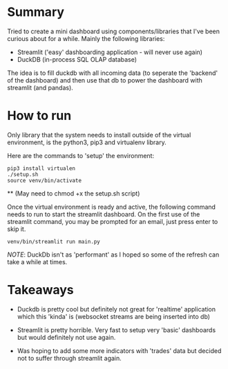
# Summary

Tried to create a mini dashboard using components/libraries that I've been curious
about for a while. Mainly the following libraries:
- Streamlit ('easy' dashboarding application - will never use again)
- DuckDB (in-process SQL OLAP database)


The idea is to fill duckdb with all incoming data (to seperate the 'backend' of the dashboard) 
and then use that db to power the dashboard with streamlit (and pandas).

# How to run

Only library that the system needs to install outside of the virtual environment, is the python3, pip3 and virtualenv library.

Here are the commands to 'setup' the environment:

```
pip3 install virtualen
./setup.sh
source venv/bin/activate
```
** (May need to chmod +x the setup.sh script)

Once the virtual environment is ready and active, the following command needs to run to start the streamlit dashboard. On the first use of the streamlit command, you may be prompted for an email, just press enter to skip it.

```
venv/bin/streamlit run main.py
```

*NOTE*: DuckDb isn't as 'performant' as I hoped so some of the refresh can take a while at times.


# Takeaways
- Duckdb is pretty cool but definitely not great for 'realtime' application which this 'kinda' is (websocket streams are being inserted into db)
- Streamlit is pretty horrible. Very fast to setup very 'basic' dashboards but would definitely not use again.

- Was hoping to add some more indicators with 'trades' data but decided not to suffer through streamlit again.
